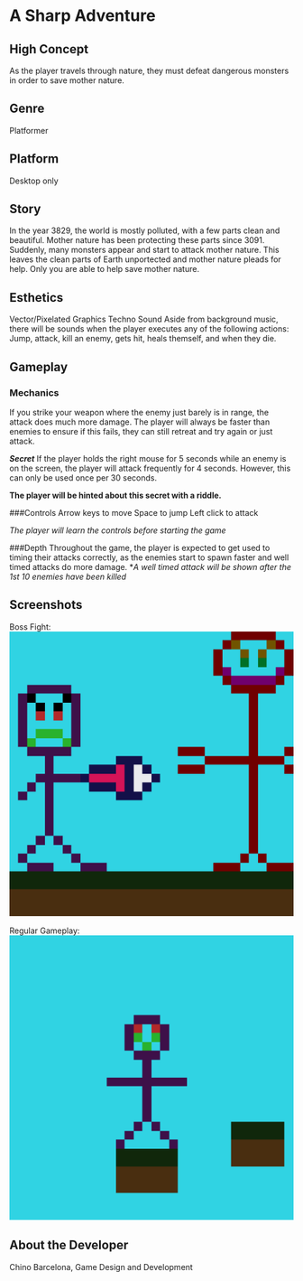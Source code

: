 A Sharp Adventure
======

## High Concept
As the player travels through nature, they must defeat dangerous monsters in order to save mother nature.

## Genre
Platformer

## Platform
Desktop only

## Story
In the year 3829, the world is mostly polluted, with a few parts clean and beautiful. 
Mother nature has been protecting these parts since 3091. Suddenly, many monsters appear and start to attack mother nature.
This leaves the clean parts of Earth unportected and mother nature pleads for help. Only you are able to help save mother nature.

## Esthetics
Vector/Pixelated Graphics
Techno Sound
Aside from background music, there will be sounds when the player executes any of the following actions:
Jump, attack, kill an enemy, gets hit, heals themself, and when they die.

## Gameplay
### Mechanics
If you strike your weapon where the enemy just barely is in range, the attack does much more damage.
The player will always be faster than enemies to ensure if this fails, they can still retreat and try again or just attack.

***Secret***
If the player holds the right mouse for 5 seconds while an enemy is on the screen, the player will attack frequently for 4 seconds.
However, this can only be used once per 30 seconds.

**The player will be hinted about this secret with a riddle.**

###Controls
Arrow keys to move
Space to jump
Left click to attack

*The player will learn the controls before starting the game*

###Depth
Throughout the game, the player is expected to get used to timing their attacks correctly, 
as the enemies start to spawn faster and well timed attacks do more damage.
**A well timed attack will be shown after the 1st 10 enemies have been killed*

## Screenshots
Boss Fight:
![alt text](https://github.com/ChinoB/IGME-230/blob/master/vs%20boss.png "Boss Fight")

Regular Gameplay:
![alt text](https://github.com/ChinoB/IGME-230/blob/master/gameplay%20screenshot.png "Regular Gameplay")

## About the Developer
Chino Barcelona, Game Design and Development

